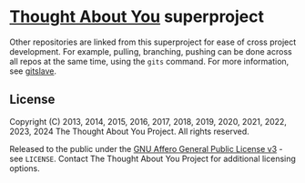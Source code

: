 # [Thought About You][TAY] superproject

Other repositories are linked from this superproject for ease of cross project development. For example, pulling, branching, pushing can be done across all repos at the same time, using the ```gits``` command. For more information, see [gitslave](http://gitslave.sourceforge.net/).



## License

Copyright (C) 2013, 2014, 2015, 2016, 2017, 2018, 2019, 2020, 2021, 2022, 2023, 2024 The Thought About You Project. All rights reserved.

Released to the public under the [GNU Affero General Public License v3](https://www.gnu.org/licenses/agpl-3.0.html) - see ```LICENSE```. Contact The Thought About You Project for additional licensing options.



[TAY]: https://thoughtaboutyou.net/
